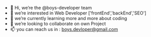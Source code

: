 - 👋 Hi, we’re the @boys-developer team
- 👀 we’re interested in Web Developer ['frontEnd','backEnd','SEO']
- 🌱 we’re currently learning more and more about coding 
- 💞️ we’re looking to collaborate on own Project
- 📫 you can reach us in : boys.devloper@gmail.com

<!---
boys-developer/boys-developer is a ✨ special ✨ repository because its `README.md` (this file) appears on your GitHub profile.
You can click the Preview link to take a look at your changes.
--->

